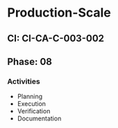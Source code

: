 # Production-Scale

## CI: CI-CA-C-003-002
## Phase: 08

### Activities
- Planning
- Execution
- Verification
- Documentation
